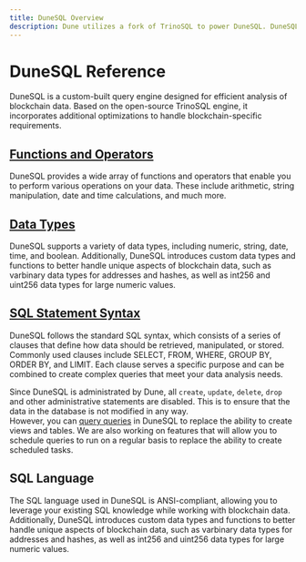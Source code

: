 ```yaml
---
title: DuneSQL Overview
description: Dune utilizes a fork of TrinoSQL to power DuneSQL. DuneSQL is a custom built query engine that is optimized for blockchain data.
---
```


# DuneSQL Reference

DuneSQL is a custom-built query engine designed for efficient analysis of blockchain data. Based on the open-source TrinoSQL engine, it incorporates additional optimizations to handle blockchain-specific requirements.

## [Functions and Operators](Functions-and-operators/index.md)

DuneSQL provides a wide array of functions and operators that enable you to perform various operations on your data. These include arithmetic, string manipulation, date and time calculations, and much more.

## [Data Types](datatypes.md)

DuneSQL supports a variety of data types, including numeric, string, date, time, and boolean. Additionally, DuneSQL introduces custom data types and functions to better handle unique aspects of blockchain data, such as varbinary data types for addresses and hashes, as well as int256 and uint256 data types for large numeric values.

## [SQL Statement Syntax](SQL-statement-syntax/index.md) 

DuneSQL follows the standard SQL syntax, which consists of a series of clauses that define how data should be retrieved, manipulated, or stored. Commonly used clauses include SELECT, FROM, WHERE, GROUP BY, ORDER BY, and LIMIT. Each clause serves a specific purpose and can be combined to create complex queries that meet your data analysis needs.

Since DuneSQL is administrated by Dune, all `create`, `update`, `delete`, `drop` and other administrative statements are disabled. This is to ensure that the data in the database is not modified in any way.  
However, you can [query queries](../query-a-query.md) in DuneSQL to replace the ability to create views and tables. We are also working on features that will allow you to schedule queries to run on a regular basis to replace the ability to create scheduled tasks. 

## SQL Language
The SQL language used in DuneSQL is ANSI-compliant, allowing you to leverage your existing SQL knowledge while working with blockchain data. Additionally, DuneSQL introduces custom data types and functions to better handle unique aspects of blockchain data, such as varbinary data types for addresses and hashes, as well as int256 and uint256 data types for large numeric values.